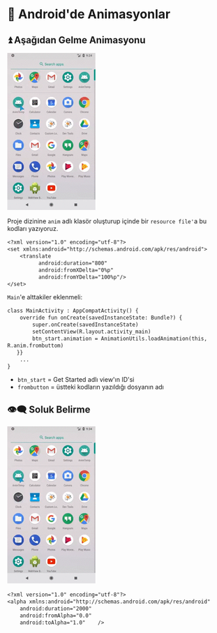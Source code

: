 # 🎪 Android'de Animasyonlar

## ⏫ Aşağıdan Gelme Animasyonu

![](../.gitbook/assets/image%20%2817%29.png)

Proje dizinine `anim` adlı klasör oluşturup içinde bir `resource file'`a bu kodları yazıyoruz.

```markup
<?xml version="1.0" encoding="utf-8"?>
<set xmlns:android="http://schemas.android.com/apk/res/android">
    <translate
          android:duration="800"
          android:fromXDelta="0%p"
          android:fromYDelta="100%p"/>
</set>
```

`Main`'e alttakiler eklenmeli:

```text
class MainActivity : AppCompatActivity() {
    override fun onCreate(savedInstanceState: Bundle?) {
        super.onCreate(savedInstanceState)
        setContentView(R.layout.activity_main)
        btn_start.animation = AnimationUtils.loadAnimation(this, R.anim.frombuttom)
   }}
    ...
}
```

* `btn_start` = Get Started adlı view'ın ID'si
* `frombutton` = üstteki kodların yazıldığı dosyanın adı

## 👁‍🗨 Soluk Belirme

![](../.gitbook/assets/image%20%2822%29.png)

```markup
<?xml version="1.0" encoding="utf-8"?>
<alpha xmlns:android="http://schemas.android.com/apk/res/android"
    android:duration="2000"
    android:fromAlpha="0.0"
    android:toAlpha="1.0"    />
```

